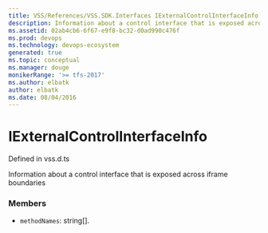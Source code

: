 ```yaml
---
title: VSS/References/VSS.SDK.Interfaces IExternalControlInterfaceInfo API | Extensions for Visual Studio Team Services
description: Information about a control interface that is exposed across iframe boundaries
ms.assetid: 02ab4cb6-6f67-e9f8-bc32-d0ad990c476f
ms.prod: devops
ms.technology: devops-ecosystem
generated: true
ms.topic: conceptual
ms.manager: douge
monikerRange: '>= tfs-2017'
ms.author: elbatk
author: elbatk
ms.date: 08/04/2016
---
```


# IExternalControlInterfaceInfo

Defined in vss.d.ts


Information about a control interface that is exposed across iframe boundaries 

### Members

* `methodNames`: string[]. 

